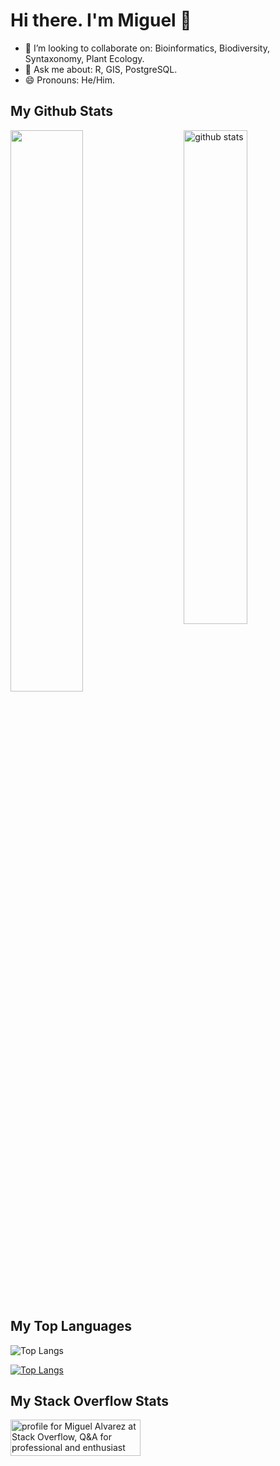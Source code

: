 # Hi there. I'm Miguel 👋

- 👯 I’m looking to collaborate on: Bioinformatics, Biodiversity, Syntaxonomy, Plant Ecology.
- 💬 Ask me about: R, GIS, PostgreSQL.
- 😄 Pronouns: He/Him.

## My Github Stats

<img src="https://github-readme-stats.vercel.app/api?username=kamapu&show_icons=true&theme=gotham" alt="github stats" width="45%" align="right"/>
<img src="https://github-readme-streak-stats.herokuapp.com/?user=kamapu&theme=dark" width="48%" >

## My Top Languages

 ![Top Langs](https://github-readme-stats.vercel.app/api/top-langs/?username=kamapu&layout=compact)

[![Top Langs](https://github-readme-stats.vercel.app/api/top-langs/?username=kamapu&exclude_repo=kamapu,kamapu.github.io)](https://github.com/kamapu/github-readme-stats)

## My Stack Overflow Stats

<a href="https://stackoverflow.com/users/5846398/miguel-alvarez"><img src="https://stackoverflow.com/users/flair/5846398.png" width="208" height="58" alt="profile for Miguel Alvarez at Stack Overflow, Q&amp;A for professional and enthusiast programmers" title="profile for Miguel Alvarez at Stack Overflow, Q&amp;A for professional and enthusiast programmers"></a>

<!--
**kamapu/kamapu** is a ✨ _special_ ✨ repository because its `README.md` (this file) appears on your GitHub profile.

Here are some ideas to get you started:

- 🔭 I’m currently working on ...
- 🌱 I’m currently learning ...
- 👯 I’m looking to collaborate on ...
- 🤔 I’m looking for help with ...
- 💬 Ask me about ...
- 📫 How to reach me: ...
- 😄 Pronouns: ...
- ⚡ Fun fact: ...
-->
